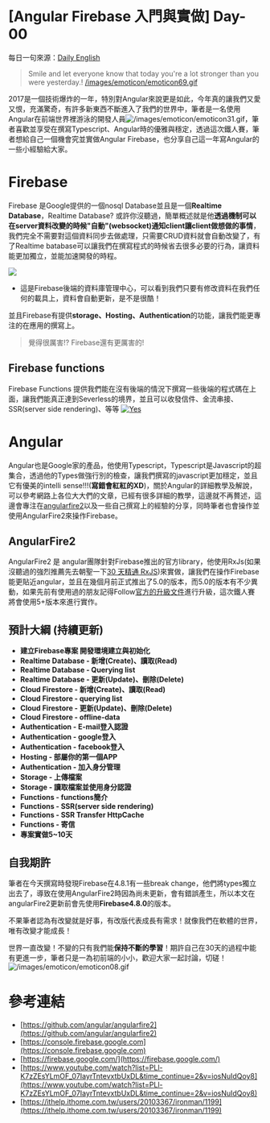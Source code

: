 # [Angular Firebase 入門與實做] Day-00
每日一句來源：[Daily English](https://play.google.com/store/apps/details?id=net.eocbox.dailysentence)

> Smile and let everyone know that today you're a lot stronger than you were yesterday.!
[/images/emoticon/emoticon69.gif](/images/emoticon/emoticon69.gif)

2017是一個技術爆炸的一年，特別對Angular來說更是如此，今年真的讓我們又愛又恨，充滿驚奇，有許多新東西不斷進入了我們的世界中，筆者是一名使用Angular在前端世界裡游泳的開發人員![/images/emoticon/emoticon31.gif](/images/emoticon/emoticon31.gif)，筆者喜歡並享受在撰寫Typescript、Angular時的優雅與穩定，透過這次鐵人賽，筆者想給自己一個機會究並實做Angular Firebase，也分享自己這一年寫Angular的一些小經驗給大家。

# Firebase
Firebase 是Google提供的一個nosql Database並且是一個**Realtime Database**，Realtime Database? 或許你沒聽過，簡單概述就是他**透過機制可以在server資料改變的時候"自動"(websocket)通知client讓client做想做的事情**，我們完全不需要對這個資料同步去做處理，只需要CRUD資料就會自動改變了，有了Realtime batabase可以讓我們在撰寫程式的時候省去很多必要的行為，讓資料能更加獨立，並能加速開發的時程。

![](https://res.cloudinary.com/dw7ecdxlp/image/upload/1513739844891_dt9huv.gif)
* 這是Firebase後端的資料庫管理中心，可以看到我們只要有修改資料在我們任何的載具上，資料會自動更新，是不是很酷！

並且Firebase有提供**storage、Hosting、Authentication**的功能，讓我們能更專注的在應用的撰寫上。

> 覺得很厲害!? Firebase還有更厲害的!

## Firebase functions
Firebase Functions 提供我們能在沒有後端的情況下撰寫一些後端的程式碼在上面，讓我們能真正達到Severless的境界，並且可以收發信件、金流串接、SSR(server side rendering)、等等
[![Yes](https://img.youtube.com/vi/IRk6n3M4d2E/0.jpg)](https://www.youtube.com/watch?v=IRk6n3M4d2E)
# Angular
Angular也是Google家的產品，他使用Typescript，Typescript是Javascript的超集合，透過他的Types做強行別的檢查，讓我們撰寫的javascript更加穩定，並且它有優美的intelli sense!!!(**寫錯會紅紅的XD**)，關於Angular的詳細教學及解說，可以參考網路上各位大大們的文章，已經有很多詳細的教學，這邊就不再贅述，這邊會專注在[angularfire2](https://github.com/angular/angularfire2)以及一些自己撰寫上的經驗的分享，同時筆者也會操作並使用AngularFire2來操作Firebase。

## AngularFire2
AngularFire2 是 angular團隊針對Firebase推出的官方library，他使用RxJs(如果沒聽過的強烈推薦先去朝聖一下[30 天精通 RxJS](https://ithelp.ithome.com.tw/users/20103367/ironman/1199))來實做，讓我們在操作Firebase能更貼近angular，並且在幾個月前正式推出了5.0的版本，而5.0的版本有不少異動，如果先前有使用過的朋友記得Follow[官方的升級文件](https://github.com/angular/angularfire2/blob/master/docs/version-5-upgrade.md)進行升級，這次鐵人賽將會使用5+版本來進行實作。

## 預計大綱 (持續更新)
* **建立Firebase專案 開發環境建立與初始化**
* **Realtime Database - 新增(Create)、讀取(Read)**
* **Realtime Database - Querying list**
* **Realtime Database - 更新(Update)、刪除(Delete)**
* **Cloud Firestore - 新增(Create)、讀取(Read)**
* **Cloud Firestore - querying list**
* **Cloud Firestore - 更新(Update)、刪除(Delete)**
* **Cloud Firestore - offline-data**
* **Authentication -  E-mail登入認證**
* **Authentication - google登入**
* **Authentication - facebook登入**
* **Hosting - 部屬你的第一個APP**
* **Authentication - 加入身分管理**
* **Storage - 上傳檔案**
* **Storage - 讀取檔案並使用身分認證**
* **Functions - functions簡介**
* **Functions - SSR(server side rendering)**
* **Functions - SSR Transfer HttpCache**
* **Functions - 寄信**
* **專案實做5~10天**

## 自我期許
筆者在今天撰寫時發現Firebase在4.8.1有一些break change，他們將types獨立出去了，導致在使用AngularFire2時因為尚未更新，會有錯誤產生，所以本文在angularFire2更新前會先使用**Firebase4.8.0**的版本。

不果筆者認為有改變就是好事，有改版代表成長有需求！就像我們在軟體的世界，唯有改變才能成長！

世界一直改變！不變的只有我們能**保持不斷的學習**！期許自己在30天的過程中能有更進一步，筆者只是一為初前端的小小，歡迎大家一起討論，切磋！![/images/emoticon/emoticon08.gif](/images/emoticon/emoticon08.gif)

# 參考連結
* [https://github.com/angular/angularfire2](https://github.com/angular/angularfire2)
* [https://console.firebase.google.com](https://console.firebase.google.com)
* [https://firebase.google.com/](https://firebase.google.com/)
* [https://www.youtube.com/watch?list=PLl-K7zZEsYLmOF_07IayrTntevxtbUxDL&time_continue=2&v=iosNuIdQoy8](https://www.youtube.com/watch?list=PLl-K7zZEsYLmOF_07IayrTntevxtbUxDL&time_continue=2&v=iosNuIdQoy8)
* [https://ithelp.ithome.com.tw/users/20103367/ironman/1199](https://ithelp.ithome.com.tw/users/20103367/ironman/1199)
